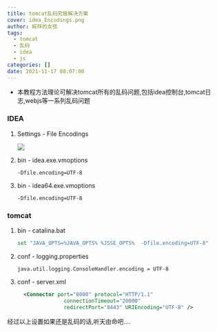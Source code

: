 ```yaml
---
title: tomcat乱码究极解决方案
cover: idea_Encodings.png
author: 婲样的女孩
tags:
  - tomcat
  - 乱码
  - idea
  - js
categories: []
date: 2021-11-17 08:07:00
---
```




- 本教程方法理论可解决tomcat所有的乱码问题,包括idea控制台,tomcat日志,webjs等一系列乱码问题





### IDEA



1. Settings - File Encodings

   ![](idea_Encodings.png)

2. bin - idea.exe.vmoptions

   ```
   -Dfile.encoding=UTF-8
   ```

3. bin - idea64.exe.vmoptions

   ```
   -Dfile.encoding=UTF-8
   ```

   

### tomcat



1. bin - catalina.bat

   ```bash
   set "JAVA_OPTS=%JAVA_OPTS% %JSSE_OPTS%  -Dfile.encoding=UTF-8" 
   ```

2. conf - logging.properties

   ```
   java.util.logging.ConsoleHandler.encoding = UTF-8
   ```

3. conf - server.xml

   ```xml
     <Connector port="8080" protocol="HTTP/1.1"
                  connectionTimeout="20000"
                  redirectPort="8443" URIEncoding="UTF-8" />
   ```

   

经过以上设置如果还是乱码的话,听天由命吧....

